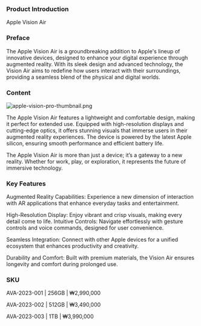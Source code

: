 ### Product Introduction

Apple Vision Air

### Preface

The Apple Vision Air is a groundbreaking addition to Apple's lineup of innovative devices, designed to enhance your digital experience through augmented reality. With its sleek design and advanced technology, the Vision Air aims to redefine how users interact with their surroundings, providing a seamless blend of the physical and digital worlds.

### Content

![apple-vision-pro-thumbnail.png](https://encrypted-tbn0.gstatic.com/images?q=tbn:ANd9GcTdIP_qI0xBL04d0DRIw7tIU9y0cLcwfIqi7g&s)

The Apple Vision Air features a lightweight and comfortable design, making it perfect for extended use. Equipped with high-resolution displays and cutting-edge optics, it offers stunning visuals that immerse users in their augmented reality experiences. The device is powered by the latest Apple silicon, ensuring smooth performance and efficient battery life.

The Apple Vision Air is more than just a device; it’s a gateway to a new reality. Whether for work, play, or exploration, it represents the future of immersive technology.

### Key Features

Augmented Reality Capabilities: Experience a new dimension of interaction with AR applications that enhance everyday tasks and entertainment.

High-Resolution Display: Enjoy vibrant and crisp visuals, making every detail come to life.
Intuitive Controls: Navigate effortlessly with gesture controls and voice commands, designed for user convenience.

Seamless Integration: Connect with other Apple devices for a unified ecosystem that enhances productivity and creativity.

Durability and Comfort: Built with premium materials, the Vision Air ensures longevity and comfort during prolonged use.

### SKU

AVA-2023-001 | 256GB | ₩2,990,000

AVA-2023-002 | 512GB | ₩3,490,000

AVA-2023-003 | 1TB | ₩3,990,000